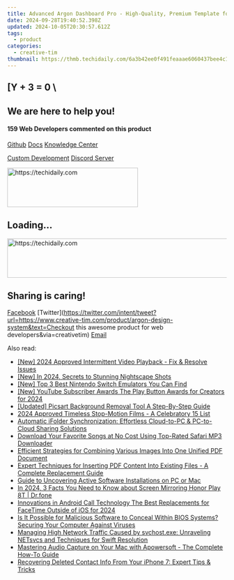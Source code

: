 ```yaml
---
title: Advanced Argon Dashboard Pro - High-Quality, Premium Template for Angular Apps From Creative Tim
date: 2024-09-28T19:40:52.398Z
updated: 2024-10-05T20:30:57.612Z
tags:
  - product
categories:
  - creative-tim
thumbnail: https://thmb.techidaily.com/6a3b42ee0f491feaaae6060437bee4c1fe86f210fd6ba7270c68a358652e000e.jpg
---
```


## \[Y + 3 = 0 \

## We are here to help you!

#### 159 Web Developers commented on this product

[Github](https://github.com/creativetimofficial/argon-design-system) [Docs](https://tools.techidaily.com/creative-tim/products/) [Knowledge Center](https://tools.techidaily.com/creative-tim/products/) 

[Custom Development](https://tools.techidaily.com/creative-tim/products/) [Discord Server](https://discord.com/invite/FhCJCaHdQa) 

<!-- affiliate ads begin -->
<a href="https://aligracehair.sjv.io/c/5597632/1885943/19272" target="_top" id="1885943">
  <img src="//a.impactradius-go.com/display-ad/19272-1885943" border="0" alt="https://techidaily.com" width="300" height="90"/>
</a>
<img height="0" width="0" src="https://aligracehair.sjv.io/i/5597632/1885943/19272" style="position:absolute;visibility:hidden;" border="0" />
<!-- affiliate ads end -->

## Loading...

<!-- affiliate ads begin -->
<a href="https://ephamedtechinc.pxf.io/c/5597632/2137201/26400" target="_top" id="2137201">
  <img src="//a.impactradius-go.com/display-ad/26400-2137201" border="0" alt="https://techidaily.com" width="728" height="90"/>
</a>
<img height="0" width="0" src="https://ephamedtechinc.pxf.io/i/5597632/2137201/26400" style="position:absolute;visibility:hidden;" border="0" />
<!-- affiliate ads end -->

## Sharing is caring!

[Facebook](https://www.facebook.com/sharer/sharer.php?u=https://www.creative-tim.com/product/argon-design-system?src=sdkpreparse) [Twitter](https://twitter.com/intent/tweet?url=https://www.creative-tim.com/product/argon-design-system&text=Checkout this awesome product for web developers&via=creativetim) [Email](https://tools.techidaily.com/creative-tim/products/)

<ins class="adsbygoogle"
     style="display:block"
     data-ad-format="autorelaxed"
     data-ad-client="ca-pub-7571918770474297"
     data-ad-slot="1223367746"></ins>

<ins class="adsbygoogle"
     style="display:block"
     data-ad-client="ca-pub-7571918770474297"
     data-ad-slot="8358498916"
     data-ad-format="auto"
     data-full-width-responsive="true"></ins>

<span class="atpl-alsoreadstyle">Also read:</span>
<div><ul>
<li><a href="https://facebook-videos.techidaily.com/new-2024-approved-intermittent-video-playback-fix-and-resolve-issues/"><u>[New] 2024 Approved Intermittent Video Playback - Fix & Resolve Issues</u></a></li>
<li><a href="https://screen-sharing-recording.techidaily.com/new-in-2024-secrets-to-stunning-nightscape-shots/"><u>[New] In 2024, Secrets to Stunning Nightscape Shots</u></a></li>
<li><a href="https://video-screen-grab.techidaily.com/new-top-3-best-nintendo-switch-emulators-you-can-find/"><u>[New] Top 3 Best Nintendo Switch Emulators You Can Find</u></a></li>
<li><a href="https://youtube-zero.techidaily.com/outube-subscriber-awards-the-play-button-awards-for-creators-for-2024/"><u>[New] YouTube Subscriber Awards The Play Button Awards for Creators for 2024</u></a></li>
<li><a href="https://extra-skills.techidaily.com/updated-picsart-background-removal-tool-a-step-by-step-guide/"><u>[Updated] Picsart Background Removal Tool A Step-By-Step Guide</u></a></li>
<li><a href="https://fox-hovers.techidaily.com/2024-approved-timeless-stop-motion-films-a-celebratory-15-list/"><u>2024 Approved Timeless Stop-Motion Films - A Celebratory 15 List</u></a></li>
<li><a href="https://fox-web3.techidaily.com/automatic-ifolder-synchronization-effortless-cloud-to-pc-and-pc-to-cloud-sharing-solutions/"><u>Automatic iFolder Synchronization: Effortless Cloud-to-PC & PC-to-Cloud Sharing Solutions</u></a></li>
<li><a href="https://fox-web3.techidaily.com/download-your-favorite-songs-at-no-cost-using-top-rated-safari-mp3-downloader/"><u>Download Your Favorite Songs at No Cost Using Top-Rated Safari MP3 Downloader</u></a></li>
<li><a href="https://fox-web3.techidaily.com/efficient-strategies-for-combining-various-images-into-one-unified-pdf-document/"><u>Efficient Strategies for Combining Various Images Into One Unified PDF Document</u></a></li>
<li><a href="https://fox-web3.techidaily.com/expert-techniques-for-inserting-pdf-content-into-existing-files-a-complete-replacement-guide/"><u>Expert Techniques for Inserting PDF Content Into Existing Files - A Complete Replacement Guide</u></a></li>
<li><a href="https://fox-web3.techidaily.com/guide-to-uncovering-active-software-installations-on-pc-or-mac/"><u>Guide to Uncovering Active Software Installations on PC or Mac</u></a></li>
<li><a href="https://screen-mirror.techidaily.com/in-2024-3-facts-you-need-to-know-about-screen-mirroring-honor-play-8t-drfone-by-drfone-android/"><u>In 2024, 3 Facts You Need to Know about Screen Mirroring Honor Play 8T | Dr.fone</u></a></li>
<li><a href="https://voice-adjusting.techidaily.com/innovations-in-android-call-technology-the-best-replacements-for-facetime-outside-of-ios-for-2024/"><u>Innovations in Android Call Technology The Best Replacements for FaceTime Outside of iOS for 2024</u></a></li>
<li><a href="https://fox-web3.techidaily.com/is-it-possible-for-malicious-software-to-conceal-within-bios-systems-securing-your-computer-against-viruses/"><u>Is It Possible for Malicious Software to Conceal Within BIOS Systems? Securing Your Computer Against Viruses</u></a></li>
<li><a href="https://win-howtos.techidaily.com/managing-high-network-traffic-caused-by-svchostexe-unraveling-netsvcs-and-techniques-for-swift-resolution/"><u>Managing High Network Traffic Caused by svchost.exe: Unraveling NETsvcs and Techniques for Swift Resolution</u></a></li>
<li><a href="https://fox-web3.techidaily.com/mastering-audio-capture-on-your-mac-with-apowersoft-the-complete-how-to-guide/"><u>Mastering Audio Capture on Your Mac with Apowersoft - The Complete How-To Guide</u></a></li>
<li><a href="https://fox-web3.techidaily.com/recovering-deleted-contact-info-from-your-iphone-7-expert-tips-and-tricks/"><u>Recovering Deleted Contact Info From Your iPhone 7: Expert Tips & Tricks</u></a></li>
</ul></div>

